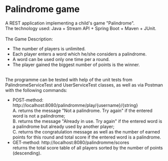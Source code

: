 # Palindrome game
A REST application implementing a child's game "Palindrome".\
The technology used: Java + Stream API + Spring Boot + Maven + JUnit.\
\
The Game Description:
* The number of players is unlimited.
* Each player enters a word which he/she considers a palindrome.
* A word can be used only one time per a round.
* The player gained the biggest number of points is the winner.

\
The programme can be tested with help of the unit tests from PalindromeServiceTest and UserServiceTest classes, as well as via Postman with the following commands:
* POST-method: http://localhost:8080/palindromme/play/{username}/{string}
\
             A. returns the message "Not a palindrome. Try again" if the entered word is not a palindrome;\
             B. returns the message "Already in use. Try again" if the entered word is a palindrome but already used by another player;\
             C. returns the congratulation message as well as the number of earned points for this round and total score if the entered word is a palindrome.
* GET-method: http://localhost:8080/palindromme/scores
\
            returns the total score table of all players sorted by the number of points (descending).
